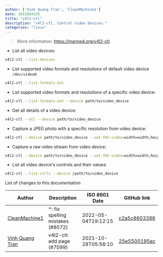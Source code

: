 ```yaml
---
author: ['Vinh Quang Tran', 'CleanMachine1']
date: 1651684335
title: "v4l2-ctl"
description: "v4l2-ctl, Control video devices."
categories: "linux"
---
```

> More information: <https://manned.org/v4l2-ctl>.

- List all video devices:

```bash
v4l2-ctl --list-devices
```

- List supported video formats and resolutions of default video device `/dev/video0`:

```bash
v4l2-ctl --list-formats-ext
```

- List supported video formats and resolutions of a specific video device:

```bash
v4l2-ctl --list-formats-ext --device path/to/video_device
```

- Get all details of a video device:

```bash
v4l2-ctl --all --device path/to/video_device
```

- Capture a JPEG photo with a specific resolution from video device:

```bash
v4l2-ctl --device path/to/video_device --set-fmt-video=width=width,height=height,pixelformat=MJPG --stream-mmap --stream-to=path/to/output.jpg --stream-count=1
```

- Capture a raw video stream from video device:

```bash
v4l2-ctl --device path/to/video_device --set-fmt-video=width=width,height=height,pixelformat=format --stream-mmap --stream-to=path/to/output --stream-count=number_of_frames_to_capture
```

- List all video device's controls and their values:

```bash
v4l2-ctl --list-ctrls --device /path/to/video_device
```
List of changes to this documentation


Author | Description | ISO 8601 Date | GitHub link
------|-----|-----|-----
[CleanMachine1](mailto:78213164+CleanMachine1@users.noreply.github.com) | *: fix spelling mistakes (#8072) | 2022-05-04T19:12:15 | [c2a5c8603386](https://github.com/tldr-pages/tldr/commit/c2a5c8603386f1720b996b839802fae1fb60ba8a)
[Vinh Quang Tran](mailto:starcraft6723@hotmail.com) | v4l2-ctl: add page (#7099) | 2021-10-28T05:56:10 | [25e5500195ec](https://github.com/tldr-pages/tldr/commit/25e5500195ec950cbb02e3ee0da8c66ee0f98620)

